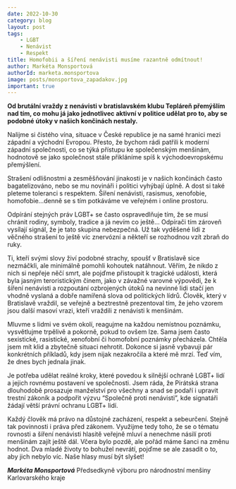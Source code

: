```yaml
---
date: 2022-10-30
category: blog
layout: post
tags:
    - LGBT
    - Nenávist
    - Respekt
title: Homofobii a šíření nenávisti musíme razantně odmítnout!
author: Markéta Monsportová
authorId: marketa.monsportova
image: posts/monsportova_zapadakov.jpg
important: true
---
```

**Od brutální vraždy z nenávisti v bratislavském klubu Tepláreň přemýšlím nad tím, co mohu já jako jednotlivec aktivní v politice udělat pro to, aby se podobné útoky v našich končinách nestaly.**

Nalijme si čistého vína, situace v České republice je na samé hranici mezi západní a východní Evropou. Přesto, že bychom rádi patřili k moderní západní společnosti, co se týká přístupu ke společenským menšinám, hodnotově se jako společnost stále přikláníme spíš k východoevropskému přemýšlení.  

Strašení odlišnostmi a zesměšňování jinakosti je v našich končinách často bagatelizováno, nebo se mu novináři i politici vyhýbají úplně. A dost si také pleteme toleranci s respektem. Šíření nenávisti, rasismus, xenofobie, homofobie…denně se s tím potkáváme ve veřejném i online prostoru.

Odpírání stejných práv LGBT+ se často ospravedlňuje tím, že se musí chránit rodiny, symboly, tradice a já nevím co ještě… Odpírači tím zároveň vysílají signál, že je tato skupina nebezpečná. Už tak vyděšené lidi z věčného strašení to ještě víc znervózní a někteří se rozhodnou vzít zbraň do ruky.

Ti, kteří svými slovy živí podobné strachy, spoušť v Bratislavě sice nezmáčkli, ale minimálně pomohli kohoutek natáhnout. Věřím, že nikdo z nich si nepřeje něčí smrt, ale pojďme přistoupit k tragické události, která byla jasným teroristickým činem, jako v závažné varovné výpovědi, že k šíření nenávisti a rozpoutání ozbrojených útoků na nevinné lidi stačí jen vhodně vyslaná a dobře namířená slova od politických lídrů. Člověk, který v Bratislavě vraždil, se veřejně a beztrestně prezentoval tím, že jeho vzorem jsou další masoví vrazi, kteří vraždili z nenávisti k menšinám.

Mluvme s lidmi ve svém okolí, reagujme na každou nemístnou poznámku, vysvětlujme trpělivě a pokorně, pokud to ovšem lze. Sama jsem často sexistické, rasistické, xenofobní či homofobní poznámky přecházela. Chtěla jsem mít klid a zbytečně situaci nehrotit. Dokonce si jasně vybavuji pár konkrétních příkladů, kdy jsem nijak nezakročila a které mě mrzí. Teď vím, že dnes bych jednala jinak.

Je potřeba udělat reálné kroky, které povedou k silnější ochraně LGBT+ lidí a jejich rovnému postavení ve společnosti.
Jsem ráda, že Pirátská strana dlouhodobě prosazuje manželství pro všechny a snad se podaří i upravit trestní zákoník a podpořit výzvu “Společně proti nenávisti”, kde signatáři žádají větší právní ochranu LGBT+ lidí.

Každý člověk má právo na důstojné zacházení, respekt a sebeurčení. Stejně tak povinnosti i práva před zákonem. Využijme tedy toho, že se o tématu rovnosti a šíření nenávisti hlasitě veřejně mluví a nenechme násilí proti menšinám zajít ještě dál. Včera bylo pozdě, ale pořád máme šanci na změnu hodnot. Dva mladé životy to bohužel nevrátí, pojďme se ale zasadit o to, aby jich nebylo víc. Naše hlasy musí být slyšet!

***Markéta Monsportová***
Předsedkyně výboru pro národnostní menšiny Karlovarského kraje
